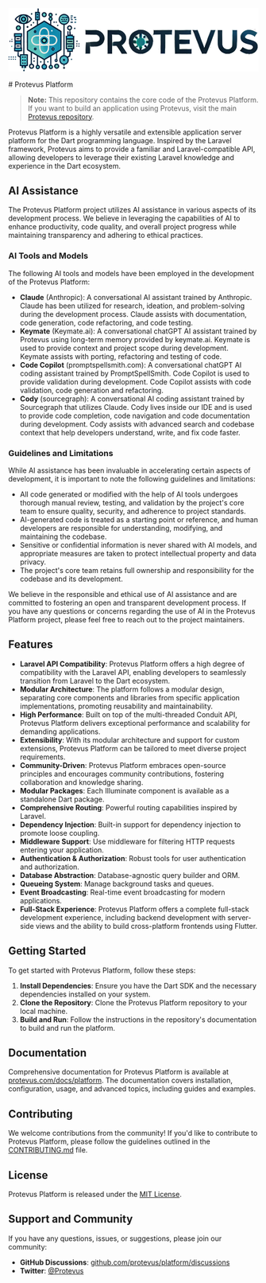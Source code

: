 <p align="center"><a href="https://laravel.com" target="_blank"><img src="https://raw.githubusercontent.com/protevus/branding/main/protevus-logo-bg.png"></a></p>
# Protevus Platform

> **Note:** This repository contains the core code of the Protevus Platform. If you want to build an application using Protevus, visit the main [Protevus repository](https://github.com/protevus/protevus).

Protevus Platform is a highly versatile and extensible application server platform for the Dart programming language. Inspired by the Laravel framework, Protevus aims to provide a familiar and Laravel-compatible API, allowing developers to leverage their existing Laravel knowledge and experience in the Dart ecosystem.

## AI Assistance

The Protevus Platform project utilizes AI assistance in various aspects of its development process. We believe in leveraging the capabilities of AI to enhance productivity, code quality, and overall project progress while maintaining transparency and adhering to ethical practices.

### AI Tools and Models

The following AI tools and models have been employed in the development of the Protevus Platform:

- **Claude** (Anthropic): A conversational AI assistant trained by Anthropic. Claude has been utilized for research, ideation, and problem-solving during the development process. Claude assists with documentation, code generation, code refactoring, and code testing.
- **Keymate** (Keymate.ai): A conversational chatGPT AI assistant trained by Protevus using long-term memory provided by keymate.ai. Keymate is used to provide context and project scope during development. Keymate assists with porting, refactoring and testing of code.
- **Code Copilot** (promptspellsmith.com): A conversational chatGPT AI coding assistant trained by PromptSpellSmith. Code Copilot is used to provide validation during development. Code Copilot assists with code validation, code generation and refactoring.
- **Cody** (sourcegraph): A conversational AI coding assistant trained by Sourcegraph that utilizes Claude. Cody lives inside our IDE and is used to provide code completion, code navigation and code documentation during development. Cody assists with advanced search and codebase context that help developers understand, write, and fix code faster.

### Guidelines and Limitations

While AI assistance has been invaluable in accelerating certain aspects of development, it is important to note the following guidelines and limitations:

- All code generated or modified with the help of AI tools undergoes thorough manual review, testing, and validation by the project's core team to ensure quality, security, and adherence to project standards.
- AI-generated code is treated as a starting point or reference, and human developers are responsible for understanding, modifying, and maintaining the codebase.
- Sensitive or confidential information is never shared with AI models, and appropriate measures are taken to protect intellectual property and data privacy.
- The project's core team retains full ownership and responsibility for the codebase and its development.

We believe in the responsible and ethical use of AI assistance and are committed to fostering an open and transparent development process. If you have any questions or concerns regarding the use of AI in the Protevus Platform project, please feel free to reach out to the project maintainers.

## Features

- **Laravel API Compatibility**: Protevus Platform offers a high degree of compatibility with the Laravel API, enabling developers to seamlessly transition from Laravel to the Dart ecosystem.
- **Modular Architecture**: The platform follows a modular design, separating core components and libraries from specific application implementations, promoting reusability and maintainability.
- **High Performance**: Built on top of the multi-threaded Conduit API, Protevus Platform delivers exceptional performance and scalability for demanding applications.
- **Extensibility**: With its modular architecture and support for custom extensions, Protevus Platform can be tailored to meet diverse project requirements.
- **Community-Driven**: Protevus Platform embraces open-source principles and encourages community contributions, fostering collaboration and knowledge sharing.
- **Modular Packages**: Each Illuminate component is available as a standalone Dart package.
- **Comprehensive Routing**: Powerful routing capabilities inspired by Laravel.
- **Dependency Injection**: Built-in support for dependency injection to promote loose coupling.
- **Middleware Support**: Use middleware for filtering HTTP requests entering your application.
- **Authentication & Authorization**: Robust tools for user authentication and authorization.
- **Database Abstraction**: Database-agnostic query builder and ORM.
- **Queueing System**: Manage background tasks and queues.
- **Event Broadcasting**: Real-time event broadcasting for modern applications.
- **Full-Stack Experience**: Protevus Platform offers a complete full-stack development experience, including backend development with server-side views and the ability to build cross-platform frontends using Flutter.

## Getting Started

To get started with Protevus Platform, follow these steps:

1. **Install Dependencies**: Ensure you have the Dart SDK and the necessary dependencies installed on your system.
2. **Clone the Repository**: Clone the Protevus Platform repository to your local machine.
3. **Build and Run**: Follow the instructions in the repository's documentation to build and run the platform.

## Documentation

Comprehensive documentation for Protevus Platform is available at [protevus.com/docs/platform](https://protevus.com/docs/platform). The documentation covers installation, configuration, usage, and advanced topics, including guides and examples.

## Contributing

We welcome contributions from the community! If you'd like to contribute to Protevus Platform, please follow the guidelines outlined in the [CONTRIBUTING.md](CONTRIBUTING.md) file.

## License

Protevus Platform is released under the [MIT License](LICENSE).

## Support and Community

If you have any questions, issues, or suggestions, please join our community:

- **GitHub Discussions**: [github.com/protevus/platform/discussions](https://github.com/protevus/platform/discussions)
- **Twitter**: [@Protevus](https://twitter.com/Protevus)
